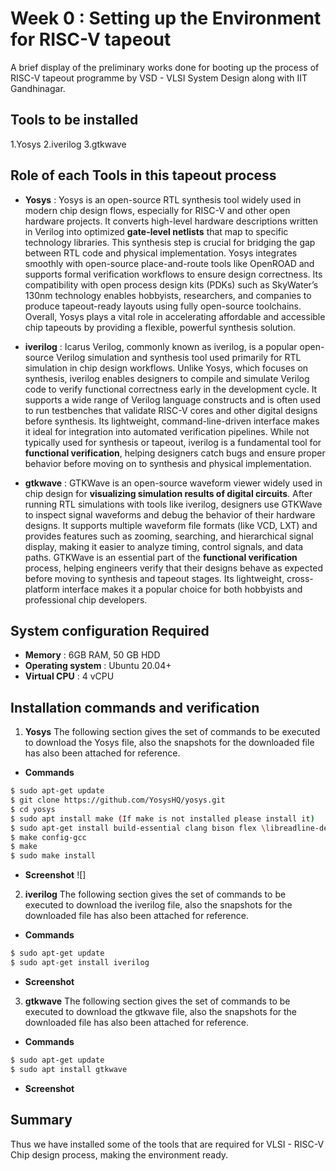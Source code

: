 # Week 0 : Setting up the Environment for RISC-V tapeout

A brief display of the preliminary works done for booting up the process of RISC-V tapeout programme by VSD - VLSI System Design along with IIT Gandhinagar.

## Tools to be installed
  1.Yosys
  2.iverilog
  3.gtkwave
## Role of each Tools in this tapeout process

 - **Yosys** : Yosys is an open-source RTL synthesis tool widely used in modern chip design flows, especially for RISC-V and other open hardware projects. It converts high-level hardware descriptions written in Verilog into optimized __gate-level netlists__ that map to specific technology libraries. This synthesis step is crucial for bridging the gap between RTL code and physical implementation. Yosys integrates smoothly with open-source place-and-route tools like OpenROAD and supports formal verification workflows to ensure design correctness. Its compatibility with open process design kits (PDKs) such as SkyWater’s 130nm technology enables hobbyists, researchers, and companies to produce tapeout-ready layouts using fully open-source toolchains. Overall, Yosys plays a vital role in accelerating affordable and accessible chip tapeouts by providing a flexible, powerful synthesis solution.

 - **iverilog** : Icarus Verilog, commonly known as iverilog, is a popular open-source Verilog simulation and synthesis tool used primarily for RTL simulation in chip design workflows. Unlike Yosys, which focuses on synthesis, iverilog enables designers to compile and simulate Verilog code to verify functional correctness early in the development cycle. It supports a wide range of Verilog language constructs and is often used to run testbenches that validate RISC-V cores and other digital designs before synthesis. Its lightweight, command-line-driven interface makes it ideal for integration into automated verification pipelines. While not typically used for synthesis or tapeout, iverilog is a fundamental tool for __functional verification__, helping designers catch bugs and ensure proper behavior before moving on to synthesis and physical implementation.

 - **gtkwave** : GTKWave is an open-source waveform viewer widely used in chip design for __visualizing simulation results of digital circuits__. After running RTL simulations with tools like iverilog, designers use GTKWave to inspect signal waveforms and debug the behavior of their hardware designs. It supports multiple waveform file formats (like VCD, LXT) and provides features such as zooming, searching, and hierarchical signal display, making it easier to analyze timing, control signals, and data paths. GTKWave is an essential part of the __functional verification__ process, helping engineers verify that their designs behave as expected before moving to synthesis and tapeout stages. Its lightweight, cross-platform interface makes it a popular choice for both hobbyists and professional chip developers.

## System configuration Required
 - __Memory__ : 6GB RAM, 50 GB HDD 
 - __Operating system__ : Ubuntu 20.04+ 
 - __Virtual CPU__ : 4 vCPU

## Installation commands and verification

 1. **Yosys**
  The following section gives the set of commands to be executed to download the Yosys file, also the snapshots for the downloaded file has also been attached for reference.
  - __Commands__
 ``` bash
 $ sudo apt-get update 
 $ git clone https://github.com/YosysHQ/yosys.git
 $ cd yosys 
 $ sudo apt install make (If make is not installed please install it)  
 $ sudo apt-get install build-essential clang bison flex \libreadline-dev gawk tcl-dev libffi-dev git \graphviz xdot pkg-config python3 libboost-system-dev \libboost-python-dev libboost-filesystem-dev zlib1g-dev 
 $ make config-gcc 
 $ make  
 $ sudo make install 

 ```
 - **Screenshot**
 ![]

2. **iverilog**
The following section gives the set of commands to be executed to download the iverilog file, also the snapshots for the downloaded file has also been attached for reference.
  - __Commands__
 ``` bash
 $ sudo apt-get update 
 $ sudo apt-get install iverilog 

 ```
  - __Screenshot__

3. **gtkwave**
The following section gives the set of commands to be executed to download the gtkwave file, also the snapshots for the downloaded file has also been attached for reference.
  - __Commands__
 ``` bash
 $ sudo apt-get update 
 $ sudo apt install gtkwave

 ```
 - __Screenshot__
 
## Summary
Thus we have installed some of the tools that are required for VLSI - RISC-V Chip design process, making the environment ready.
 


